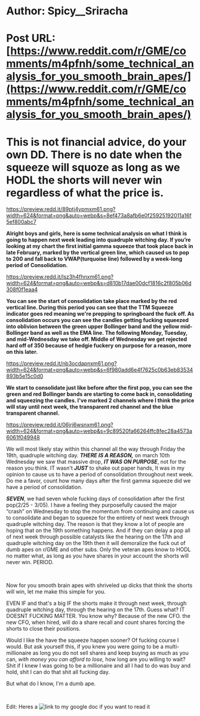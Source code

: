 # Author: Spicy__Sriracha
# Post URL: [https://www.reddit.com/r/GME/comments/m4pfnh/some_technical_analysis_for_you_smooth_brain_apes/](https://www.reddit.com/r/GME/comments/m4pfnh/some_technical_analysis_for_you_smooth_brain_apes/)


# This is not financial advice, do your own DD. There is no date when the squeeze will squoze as long as we HODL the shorts will never win regardless of what the price is.

https://preview.redd.it/89ptj4ypmxm61.png?width=624&format=png&auto=webp&s=8ef473a8afb6e0f25925192011a16f5ef800abc7

**Alright boys and girls, here is some technical analysis on what I think is going to happen next week leading into quadruple witching day. If you’re looking at my chart the first initial gamma squeeze that took place back in late February, marked by the vertical green line, which caused us to pop to 200 and fall back to VWAP(turquoise line) followed by a week-long period of Consolidation.**

https://preview.redd.it/lsz3h4fhnxm61.png?width=624&format=png&auto=webp&s=d810b17dae00dcf1816c2f805b06d308f0f1eaa4

**You can see the start of consolidation take place marked by the red vertical line. During this period you can see that the TTM Squeeze indicator goes red meaning we're prepping to springboard the fuck off. As consolidation occurs you can see the candles getting fucking squeezed into oblivion between the green upper Bollinger band and the yellow mid-Bollinger band as well as the EMA line. The following Monday, Tuesday, and mid-Wednesday we take off. Middle of Wednesday we get rejected hard off of 350 because of hedgie fuckery on purpose for a reason, more on this later.**

https://preview.redd.it/nb3ocdapnxm61.png?width=624&format=png&auto=webp&s=6f980add6e4f7625c0b63eb83534893b5e15c0d0

**We start to consolidate just like before after the first pop, you can see the green and red Bollinger bands are starting to come back in, consolidating and squeezing the candles. I've marked 2 channels where I think the price will stay until next week, the transparent red channel and the blue transparent channel.**

https://preview.redd.it/06jrj6wsnxm61.png?width=624&format=png&auto=webp&s=9c89520fa66264ffc8fec28a4573a6061f049948

We will most likely stay within this channel all the way through Friday the 19th, quadruple witching day. ***THERE IS A REASON,*** on march 10th Wednesday we saw that massive drop, ***IT WAS ON PURPOSE***, not for the reason you think. IT wasn't ***JUST*** to shake out paper hands, It was in my opinion to cause us to have a period of consolidation throughout next week. Do me a favor, count how many days after the first gamma squeeze did we have a period of consolidation.

***SEVEN***, we had seven whole fucking days of consolidation after the first pop(2/25 - 3/05). I have a feeling they purposefully caused the major “crash” on Wednesday to stop the momentum from continuing and cause us to consolidate and began to squeeze for the entirety of next week through quadruple witching day. The reason is that they know a lot of people are hoping that on the 19th something happens. And if they can delay a pop all of next week through possible catalysts like the hearing on the 17th and quadruple witching day on the 19th then it will demoralize the fuck out of dumb apes on r/GME and other subs. Only the veteran apes know to HODL no matter what, as long as you have shares in your account the shorts will never win. PERIOD.

&#x200B;

Now for you smooth brain apes with shriveled up dicks that think the shorts will win, let me make this simple for you.

EVEN IF and that's a big IF the shorts make it through next week, through quadruple witching day, through the hearing on the 17th. Guess what? IT DOESNT FUCKING MATTER. You know why? Because of the new CFO. the new CFO, when hired, will do a share recall and count shares forcing the shorts to close their positions.

Would I like the have the squeeze happen sooner? Of fucking course I would. But ask yourself this, if you knew you were going to be a multi-millionaire as long you do not sell shares and keep buying as much as you can, *with money you can afford to lose,* how long are you willing to wait? Shit if I knew I was going to be a millionaire and all I had to do was buy and hold, shit I can do that shit all fucking day.

But what do I know, I'm a dumb ape.

&#x200B;

Edit: Heres a ![link](https://docs.google.com/document/d/1SXYt5tNVMFA6n7uel6ZONBnwM8CmIPnkZlIPTjrODlo/edit?usp=sharing) to my google doc if you want to read it